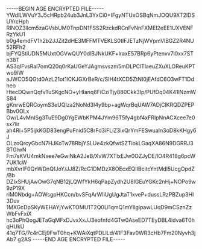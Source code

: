 -----BEGIN AGE ENCRYPTED FILE-----
YWdlLWVuY3J5cHRpb24ub3JnL3YxCi0+IFgyNTUxOSBqNmJOQU9XT2lDSUYrcHph
RlNOZ3llcm5zaGVsbUM0TnpDN1FSS2RzckdRCnFvNnFXMEl2eEE1UXVENFRzYkU1
b0g4emdFV1h2b2JJZit2dHE3MFFMTVEKLS0tIFJETzNjWVpmVlBGZ2R4NU52RFh2
bjFYQStiUDN5MUxtOGVwQUY0dlBJNkUKF+lraxE57BRp6yPtenvv7l0xx7STn38T
AS3qIFvsRal7omQ20q0rKaUGeYJAgmsvszm5mDLPClTlaeuZXuXLOReuKPTwo9IW
aJWCO5QGtd0AzL21ot1lCKJGXrBeR/c/SIH4tXCD5ZtNI0jEAfdC6O3wFT1Ddheo
HtecDQwnQqfvTuSKgcNO+yHIanq8FiCziTjy880Ckk3lp/PUfDq04K41lNzmWS84
gKnrwEQRCoymS3eUQIza2NoNd3I4y9bp+agWqrBqUAW7ADjClKRQDZPEPBbv0OLx
Ow/L4vMnISg3TuE9Dg0YgEWbKPM4JYm96T5fy4gbf4xFRIpNnACXcee7e0sx7lir
ah4Ri+5P5ijkKGD83engPuFnid5C8rFd3iFLiZ3ixQrYmFESwuaIn3oD8kKHgy6J
OLzoQrcyGbcN7HJKoTw78RbjYSLUe4zkQfwtSZTiokLGaqXA86N9DGRRJ3BTGlwN
Fm7sKVU4mkNxee7eGwiNkA2JeB/XvW7XTIxEJw0OZJyDE/lO4R418g6pcW7UK1cW
mbXvrIF0QnWDnQfJoY/JJ8Z/RcG1DMDzX8OEcxEQIIBcitcYntMdl5UcgOpdZ/Bb
DZIxSHUjAwOwG7qNB12jLQWfYkH6qPapZydh2U8IGEuYGKc2nHj+NOPo9w9zP19X
riM0Nbdg+AOWsgpHKCcn/bvSFqArWIiUgUgJtaT1xveP+dussLRzPBZup3Hl3Duv
1MXGcDpSKyWEHAYjYwKTOMU1T2Q0Ll1qmQ1mYIIgipawLUqD9mCSznZzWbFvFxiX
hc3oPhQogJETaGqMFxDJvxXxJJ3eofnfd4GTw0AseED7TEyDBL4idva6T0hqHUkU
41q7TG/7c4rCEj9FwT0hq+KWAiXqtPDLlLd/41F3Fav0WR3cHb7Fm20Nyvh3jAb7
g2AS
-----END AGE ENCRYPTED FILE-----
